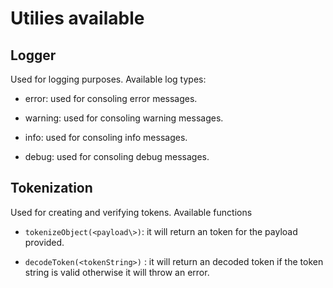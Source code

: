 # Utilies available

## Logger
Used for logging purposes. Available log types:

- error: used for consoling error messages.

- warning: used for consoling warning messages.

- info: used for consoling info messages.

- debug: used for consoling debug messages.

## Tokenization
Used for creating and verifying tokens. Available functions

- `tokenizeObject(<payload\>)`: it will return an token for the payload provided.

- `decodeToken(<tokenString>)` : it will return an decoded token if the token string is valid otherwise it will throw an error.